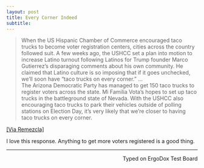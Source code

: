 ```yaml
---
layout: post
title: Every Corner Indeed
subtitle:
---
```


> When the US Hispanic Chamber of Commerce encouraged taco trucks to become voter registration centers, cities across the country followed suit. A few weeks ago, the USHCC set a plan into motion to increase Latino turnout following Latinos for Trump founder Marco Gutierrez’s disparaging comments about his own community. He claimed that Latino culture is so imposing that if it goes unchecked, we’ll soon have “taco trucks on every corner.”
>    ...    
> The Arizona Democratic Party has managed to get 150 taco trucks to register voters across the state. Mi Familia Vota’s hopes to set up taco trucks in the battleground state of Nevada. With the USHCC also encouraging taco trucks to park their vehicles outside of polling stations on Election Day, it’s very likely that we’re closer to having taco trucks on every corner.

[[Via Remezcla]](http://remezcla.com/lists/culture/taco-trucks-voter-registration-texas-arizona/)

I love this response. Anything to get more voters registered is a good thing. 

---
<p align="right">Typed on ErgoDox Test Board</p>

